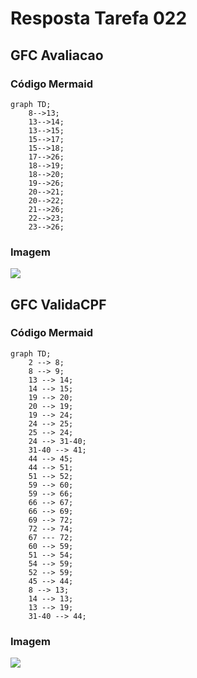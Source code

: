 # Resposta Tarefa 022

## GFC Avaliacao

### Código Mermaid

```mermaid
graph TD;
    8-->13;
    13-->14;
    13-->15;
    15-->17;
    15-->18;
    17-->26;
    18-->19;
    18-->20;
    19-->26;
    20-->21;
    20-->22;
    21-->26;
    22-->23;
    23-->26;
```

### Imagem

[![](https://mermaid.ink/img/pako:eNpV0MEKgzAMBuBXkZwVbJ1TK-zkG2zHXoLtpmxV6ephiO--dixge8pHfkKTDfpZaRDwsLgMya1r5ZT4V2fZhRV_sCLoFKkklUFVpJpUefEz6TezOYrnpOaY5HkQi8RJLEryIPonL6gHKRhtDY7Kr7aFrgQ3aKMlCF8qtE8Jctp9Dlc3Xz9TD8LZVaewLgqd7kb0FzEg7vh66_0LUvZKAA?type=png)](https://mermaid.live/edit#pako:eNpV0MEKgzAMBuBXkZwVbJ1TK-zkG2zHXoLtpmxV6ephiO--dixge8pHfkKTDfpZaRDwsLgMya1r5ZT4V2fZhRV_sCLoFKkklUFVpJpUefEz6TezOYrnpOaY5HkQi8RJLEryIPonL6gHKRhtDY7Kr7aFrgQ3aKMlCF8qtE8Jctp9Dlc3Xz9TD8LZVaewLgqd7kb0FzEg7vh66_0LUvZKAA)

## GFC ValidaCPF

### Código Mermaid

```mermaid
graph TD;
	2 --> 8;
	8 --> 9;
	13 --> 14;
	14 --> 15;
	19 --> 20;
	20 --> 19;
	19 --> 24;
	24 --> 25;
	25 --> 24;
	24 --> 31-40;
	31-40 --> 41;
	44 --> 45;
	44 --> 51;
	51 --> 52;
	59 --> 60;
	59 --> 66;
	66 --> 67;
	66 --> 69;
	69 --> 72;
	72 --> 74;
	67 --- 72;
	60 --> 59;
	51 --> 54;
	54 --> 59;
	52 --> 59;
	45 --> 44;
	8 --> 13;
	14 --> 13;
	13 --> 19;
	31-40 --> 44;
```

### Imagem

[![](https://mermaid.ink/img/pako:eNptkcFuwyAQRH8F7TmWDF4gOFJO-YP0yAXFtIlaO5GDD1WUfw9iFMlUvc1jdpdleNDpOkTq6WsOt7P4OOz85JMSTbMX26K3RbuiZVdAMohBGuQKqRYTWniu8tCn0KfQp_Q_XicbxqCiyhnLcsCoYL0mDU9LkALhVtNWZAoZA7IVYVuDSospFmFY7GdspubtGWymXXU7KjVXnloT483Mq4RlV4XaVYG7v1nwjjY0xnkMlyH_3sNPQnhK5zhGT32WQ5i_PfnpmevCkq7H3-lEfZqXuKHlNoQUD5eQP32k_jP83OPzBYkmigM?type=png)](https://mermaid.live/edit#pako:eNptkcFuwyAQRH8F7TmWDF4gOFJO-YP0yAXFtIlaO5GDD1WUfw9iFMlUvc1jdpdleNDpOkTq6WsOt7P4OOz85JMSTbMX26K3RbuiZVdAMohBGuQKqRYTWniu8tCn0KfQp_Q_XicbxqCiyhnLcsCoYL0mDU9LkALhVtNWZAoZA7IVYVuDSospFmFY7GdspubtGWymXXU7KjVXnloT483Mq4RlV4XaVYG7v1nwjjY0xnkMlyH_3sNPQnhK5zhGT32WQ5i_PfnpmevCkq7H3-lEfZqXuKHlNoQUD5eQP32k_jP83OPzBYkmigM)
